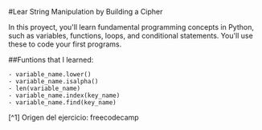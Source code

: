 #Lear String Manipulation by Building a Cipher

In this proyect, you'll learn fundamental programming concepts in Python, such as variables, functions, loops, and conditional statements. You'll use these to code your first programs.

##Funtions that I learned:

    - variable_name.lower()
    - variable_name.isalpha()
    - len(variable_name)
    - variable_name.index(key_name)
    - variable_name.find(key_name)

[^1] Origen del ejercicio: freecodecamp

